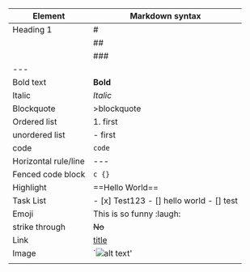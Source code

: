 | Element              | Markdown syntax                          |
| -------------------- | ---------------------------------------- |
| Heading 1            | #                                        |
|                      | ##                                       |
|                      | ###                                      |
| ---                  |                                          |
| Bold text            | **Bold**                                 |
| Italic               | *Italic*                                 |
| Blockquote           | >blockquote                              |
| Ordered list         | 1. first                                 |
| unordered list       | - first                                  |
| code                 | ` code `                                 |
| Horizontal rule/line | ---                                      |
| Fenced code block    | ```c {}```                               |
| Highlight            | ==Hello World==                          |
| Task List            | - [x] Test123 - [] hello world - [] test |
| Emoji                | This is so funny :laugh:                 |
| strike through       | ~~No~~                                   |
| Link                 | [title](https://www.example.com)         |
| Image                | `![alt text](image.jpg)'                 |
|                      |                                          |
